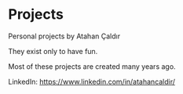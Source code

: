 # Projects
Personal projects by Atahan Çaldır

They exist only to have fun.

Most of these projects are created many years ago.

LinkedIn: https://www.linkedin.com/in/atahancaldir/
